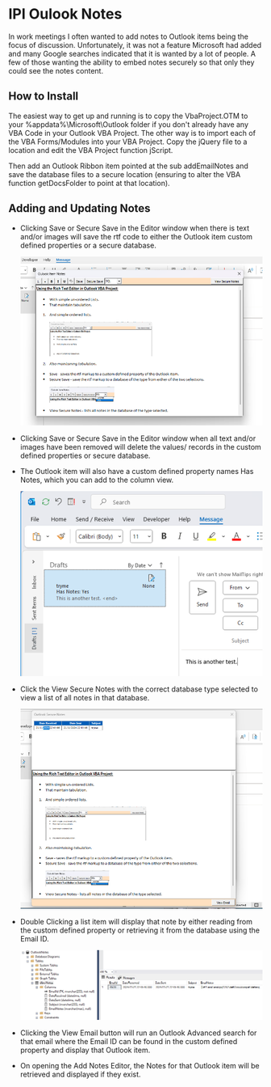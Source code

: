 # IPI Oulook Notes

In work meetings I often wanted to add notes to Outlook items being the focus of discussion. Unfortunately, it was not a feature Microsoft had added and many Google searches indicated that it is wanted by a lot of people. A few of those wanting the ability to embed notes securely so that only they could see the notes content.

## How to Install

The easiest way to get up and running is to copy the VbaProject.OTM to your %appdata%\Microsoft\Outlook folder if you don't already have any VBA Code in your Outlook VBA Project. The other way is to import each of the VBA Forms/Modules into your VBA Project. Copy the jQuery file to a location and edit the VBA Project function jScript.

Then add an Outlook Ribbon item pointed at the sub addEmailNotes and save the database files to a secure location (ensuring to alter the VBA function getDocsFolder to point at that location).

## Adding and Updating Notes

- Clicking Save or Secure Save in the Editor window when there is text and/or images will save the rtf code to either the Outlook item custom defined properties or a secure database.

    ![Image of Outlook Notes Editor](./Images/Editor.png)

- Clicking Save or Secure Save in the Editor window when all text and/or images have been removed will delete the values/ records in the custom defined properties or secure database.
- The Outlook item will also have a custom defined property names Has Notes, which you can add to the column view.

    ![Image of Outlook Folder View with Has Notes Displayed](./Images/Draft.png)

- Click the View Secure Notes with the correct database type selected to view a list of all notes in that database.

    ![Image of Outlook Notes List](./Images/List.png)

- Double Clicking a list item will display that note by either reading from the custom defined property or retrieving it from the database using the Email ID.

    ![Image of Outlook Notes SQL Database](./Images/SQL.png)

- Clicking the View Email button will run an Outlook Advanced search for that email where the Email ID can be found in the custom defined property and display that Outlook item.
- On opening the Add Notes Editor, the Notes for that Outlook item will be retrieved and displayed if they exist.
